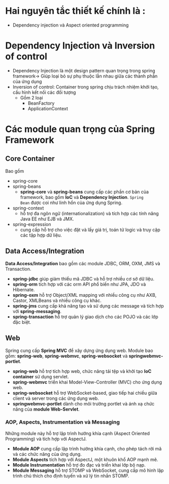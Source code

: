# Hai nguyên tắc thiết kế chính là :
+ Dependency injection và Aspect oriented programming
# Dependency Injection và Inversion of control
+ Dependency Injection là một design pattern quan trọng trong spring framework-> Giúp loại bỏ sự phụ thuộc lẫn nhau giữa các thành phần của ứng dụng
+ Inversion of control: Container trong spring chịu trách nhiệm khởi tạo, cấu hình kết nối các đối tượng
	+ Gồm 2 loại
		+ BeanFactory
		+ ApplicationContext
# Các module quan trọng của Spring Framework
## Core Container
Bao gồm
+ spring-core
+ spring-beans
	+ **spring-core** và **spring-beans** cung cấp các phần cơ bản của framework, bao gồm **IoC** và **Dependency Injection**. `Spring Bean` được coi như linh hồn của ứng dụng Spring.
+ spring-context
	+ hỗ trợ đa ngôn ngữ (internationalization) và tích hợp các tính năng Java EE như EJB và JMX.
+ spring-expression
	+ cung cấp hỗ trợ cho việc đặt và lấy giá trị, toán tử logic và truy cập các tập hợp dữ liệu.
## Data Access/Integration
**Data Access/Integration** bao gồm các module JDBC, ORM, OXM, JMS và Transaction.
- **spring-jdbc** giúp giảm thiểu mã JDBC và hỗ trợ nhiều cơ sở dữ liệu.
- **spring-orm** tích hợp với các orm API phổ biến như JPA, JDO và Hibernate.
- **spring-oxm** hỗ trợ Object/XML mapping với nhiều công cụ như AXB, Castor, XMLBeans và nhiều công cụ khác.
- **spring-jms** cung cấp khả năng tạo và sử dụng các message và tích hợp với **spring-messaging**.
- **spring-transaction** hỗ trợ quản lý giao dịch cho các POJO và các lớp đặc biệt.
## Web
Spring cung cấp **Spring MVC** để xây dựng ứng dụng web. Module bao gồm: **spring-web**, **spring-webmvc**, **spring-websocket** và **springwebmvc-portlet**.

- **spring-web** hỗ trợ tích hợp web, chức năng tải tệp và khởi tạo **IoC container** sử dụng servlet.
- **spring-webmvc** triển khai Model-View-Controller (MVC) cho ứng dụng web.
- **spring-websocket** hỗ trợ WebSocket-based, giao tiếp hai chiều giữa client và server trong các ứng dụng web.
- **springwebmvc-portlet** dành cho môi trường portlet và ánh xạ chức năng của **module Web-Servlet**.

### AOP, Aspects, Instrumentation và Messaging

Những module này hỗ trợ lập trình hướng khía cạnh (Aspect Oriented Programming) và tích hợp với AspectJ.

- **Module AOP** cung cấp lập trình hướng khía cạnh, cho phép tách rời mã và các chức năng của ứng dụng.
- **Module Aspects** tích hợp với AspectJ, một khuôn khổ AOP mạnh mẽ.
- **Module Instrumentation** hỗ trợ đo đạc và triển khai lớp bộ nạp.
- **Module Messaging** hỗ trợ STOMP và WebSocket, cung cấp mô hình lập trình chú thích cho định tuyến và xử lý tin nhắn STOMP.